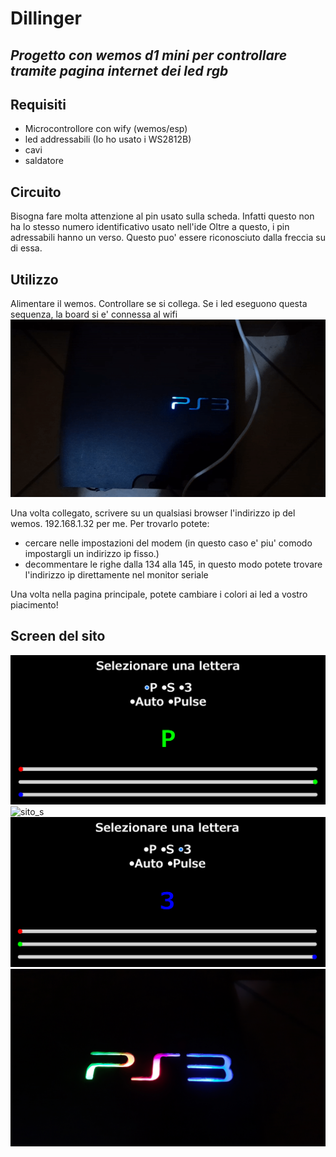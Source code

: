 # Dillinger
## _Progetto con wemos d1 mini per controllare tramite pagina internet dei led rgb_

## Requisiti
- Microcontrollore con wify (wemos/esp)
- led addressabili (Io ho usato i WS2812B)
- cavi
- saldatore

## Circuito
Bisogna fare molta attenzione al pin usato sulla scheda. Infatti questo non ha lo stesso numero identificativo usato nell'ide
Oltre a questo, i pin adressabili hanno un verso. Questo puo' essere riconosciuto dalla freccia su di essa.

## Utilizzo
Alimentare il wemos.
Controllare se si collega.
Se i led eseguono questa sequenza, la board si e' connessa al wifi
![Collegato](https://github.com/M4M0M3N/ps3_led/blob/main/img/ezgif.com-gif-maker.gif?raw=true)

Una volta collegato, scrivere su un qualsiasi browser l'indirizzo ip del wemos. 192.168.1.32 per me.
Per trovarlo potete:
- cercare nelle impostazioni del modem (in questo caso e' piu' comodo impostargli un indirizzo ip fisso.)
- decommentare le righe dalla 134 alla 145, in questo modo potete trovare l'indirizzo ip direttamente nel monitor seriale

Una volta nella pagina principale, potete cambiare i colori ai led a vostro piacimento!

## Screen del sito
![sitp_p](https://github.com/M4M0M3N/ps3_led/blob/main/img/p.png?raw=true)
![sito_s](https://github.com/M4M0M3N/ps3_led/blob/main/img/w.png?raw=true)
![sito_3](https://github.com/M4M0M3N/ps3_led/blob/main/img/3.png?raw=true)
![ps3 impostato](https://github.com/M4M0M3N/ps3_led/blob/main/img/ps3_sito.jpg?raw=true)
